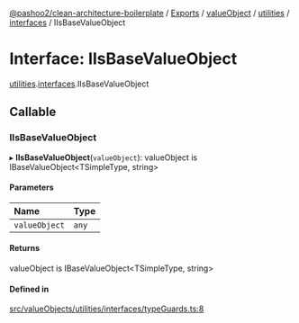 [@pashoo2/clean-architecture-boilerplate](../README.md) / [Exports](../modules.md) / [valueObject](../modules/valueobject.md) / [utilities](../modules/valueobject.utilities.md) / [interfaces](../modules/valueobject.utilities.interfaces.md) / IIsBaseValueObject

# Interface: IIsBaseValueObject

[utilities](../modules/valueobject.utilities.md).[interfaces](../modules/valueobject.utilities.interfaces.md).IIsBaseValueObject

## Callable

### IIsBaseValueObject

▸ **IIsBaseValueObject**(`valueObject`): valueObject is IBaseValueObject<TSimpleType, string\>

#### Parameters

| Name | Type |
| :------ | :------ |
| `valueObject` | `any` |

#### Returns

valueObject is IBaseValueObject<TSimpleType, string\>

#### Defined in

[src/valueObjects/utilities/interfaces/typeGuards.ts:8](https://github.com/pashoo2/clean-architecture-boilerplate/blob/e54a93c/src/valueObjects/utilities/interfaces/typeGuards.ts#L8)
